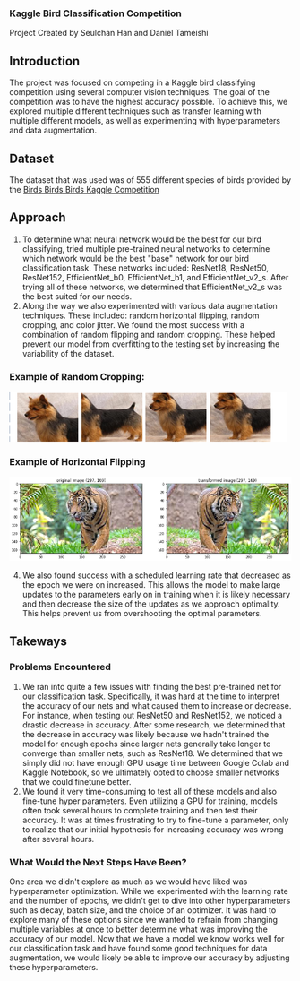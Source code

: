 ### Kaggle Bird Classification Competition
Project Created by Seulchan Han and Daniel Tameishi

## Introduction
The project was focused on competing in a Kaggle bird classifying competition using several computer vision techniques. The goal of the competition was to have the highest accuracy possible. To achieve this, we explored multiple different techniques such as transfer learning with multiple different models, as well as experimenting with hyperparameters and data augmentation.

## Dataset 
The dataset that was used was of 555 different species of birds provided by the [Birds Birds Birds Kaggle Competition](https://www.kaggle.com/competitions/birds23wi)

## Approach
1. To determine what neural network would be the best for our bird classifying, tried multiple pre-trained neural networks to determine which network would be the best "base" network for our bird classification task. These networks included: ResNet18, ResNet50, ResNet152, EfficientNet_b0, EfficientNet_b1, and EfficientNet_v2_s. After trying all of these networks, we determined that EfficientNet_v2_s was the best suited for our needs.
2. Along the way we also experimented with various data augmentation techniques. These included: random horizontal flipping, random cropping, and color jitter. We found the most success with a combination of random flipping and random cropping. These helped prevent our model from overfitting to the testing set by increasing the variability of the dataset.

### Example of Random Cropping:
![Random Cropped Giraffe](/images/RandomCropping.png)

### Example of Horizontal Flipping
![Example of horizontal flipping](/images/flipping.png)

4. We also found success with a scheduled learning rate that decreased as the epoch we were on increased. This allows the model to make large updates to the parameters early on in training when it is likely necessary and then decrease the size of the updates as we approach optimality. This helps prevent us from overshooting the optimal parameters.

## Takeways

### Problems Encountered
1. We ran into quite a few issues with finding the best pre-trained net for our classification task. Specifically, it was hard at the time to interpret the accuracy of our nets and what caused them to increase or decrease. For instance, when testing out ResNet50 and ResNet152, we noticed a drastic decrease in accuracy. After some research, we determined that the decrease in accuracy was likely because we hadn't trained the model for enough epochs since larger nets generally take longer to converge than smaller nets, such as ResNet18. We determined that we simply did not have enough GPU usage time between Google Colab and Kaggle Notebook, so we ultimately opted to choose smaller networks that we could finetune better.
2. We found it very time-consuming to test all of these models and also fine-tune hyper parameters. Even utilizing a GPU for training, models often took several hours to complete training and then test their accuracy. It was at times frustrating to try to fine-tune a parameter, only to realize that our initial hypothesis for increasing accuracy was wrong after several hours.


### What Would the Next Steps Have Been?
One area we didn't explore as much as we would have liked was hyperparameter optimization. While we experimented with the learning rate and the number of epochs, we didn't get to dive into other hyperparameters such as decay, batch size, and the choice of an optimizer. It was hard to explore many of these options since we wanted to refrain from changing multiple variables at once to better determine what was improving the accuracy of our model. Now that we have a model we know works well for our classification task and have found some good techniques for data augmentation, we would likely be able to improve our accuracy by adjusting these hyperparameters.


